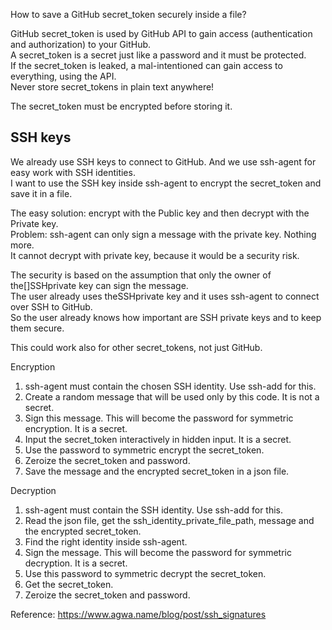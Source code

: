 [//]: # (auto_md_to_doc_comments segment start A)

How to save a GitHub secret_token securely inside a file?

GitHub secret_token is used by GitHub API to gain access (authentication and authorization) to your GitHub.  
A secret_token is a secret just like a password and it must be protected.  
If the secret_token is leaked, a mal-intentioned can gain access to everything, using the API.  
Never store secret_tokens in plain text anywhere!

The secret_token must be encrypted before storing it.  

## SSH keys

We already use SSH keys to connect to GitHub. And we use ssh-agent for easy work with SSH identities.  
I want to use the SSH key inside ssh-agent to encrypt the secret_token and save it in a file.

The easy solution: encrypt with the Public key and then decrypt with the Private key.  
Problem: ssh-agent can only sign a message with the private key. Nothing more.  
It cannot decrypt with private key, because it would be a security risk.

The security is based on the assumption that only the owner of the[]SSHprivate key can sign the message.  
The user already uses theSSHprivate key and it uses ssh-agent to connect over SSH to GitHub.  
So the user already knows how important are SSH private keys and to keep them secure.

This could work also for other secret_tokens, not just GitHub.

Encryption

1. ssh-agent must contain the chosen SSH identity. Use ssh-add for this.  
2. Create a random message that will be used only by this code. It is not a secret.  
3. Sign this message. This will become the password for symmetric encryption. It is a secret.  
4. Input the secret_token interactively in hidden input. It is a secret.  
5. Use the password to symmetric encrypt the secret_token.  
6. Zeroize the secret_token and password.  
7. Save the message and the encrypted secret_token in a json file.

Decryption

1. ssh-agent must contain the SSH identity. Use ssh-add for this.  
2. Read the json file, get the ssh_identity_private_file_path, message and the encrypted secret_token.  
3. Find the right identity inside ssh-agent.  
4. Sign the message. This will become the password for symmetric decryption. It is a secret.  
5. Use this password to symmetric decrypt the secret_token.  
6. Get the secret_token.  
7. Zeroize the secret_token and password.

Reference: <https://www.agwa.name/blog/post/ssh_signatures>

[//]: # (auto_md_to_doc_comments segment end A)
